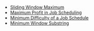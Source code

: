 - [Sliding Window Maximum](https://leetcode.com/problems/sliding-window-maximum)
- [Maximum Profit in Job Scheduling](https://leetcode.com/problems/maximum-profit-in-job-scheduling)
- [Minimum Difficulty of a Job Schedule](https://leetcode.com/problems/minimum-difficulty-of-a-job-schedule)
- [Minimum Window Substring](https://leetcode.com/problems/minimum-window-substring)
